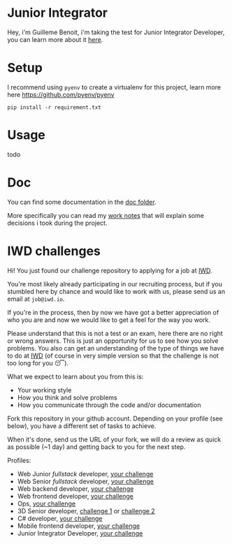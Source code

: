 # Junior Integrator

Hey, i'm Guilleme Benoit, i'm taking the test for Junior Integrator Developer, you can learn more about it [here](integrator/junior).

# Setup

I recommend using `pyenv` to create a virtualenv for this project, learn more here https://github.com/pyenv/pyenv 

```
pip install -r requirement.txt 
```
# Usage

todo

# Doc

You can find some documentation in the [doc folder](/doc).

More specifically you can read my [work notes](/doc/notes.md) that will explain some decisions i took during the project.

# IWD challenges

Hi! You just found our challenge repository to applying for a job at [IWD](https://iwd.io/).

You're most likely already participating in our recruiting process, but if you stumbled here by chance and would like to work with us, please send us an email at `job@iwd.io`.

If you're in the process, then by now we have got a better appreciation of who you are and now we would like to get a feel for the way you work.

Please understand that this is not a test or an exam, here there are no right or wrong answers. This is just an opportunity for us to see how you solve problems. You also can get an understanding of the type of things we have to do at [IWD](https://iwd.io/) (of course in very simple version so that the challenge is not too long for you 😴).

What we expect to learn about you from this is:

- Your working style
- How you think and solve problems
- How you communicate through the code and/or documentation

Fork this repository in your github account. Depending on your profile (see
below), you have a different set of tasks to achieve.

When it's done, send us the URL of your fork, we will do a review as quick as
possible (~1 day) and getting back to you for the next step.

Profiles:

- Web Junior _fullstack_ developer, [your challenge](fullstack/junior)
- Web Senior _fullstack_ developer, [your challenge](fullstack/senior)
- Web backend developer, [your challenge](backend)
- Web frontend developer, [your challenge](frontend)
- Ops, [your challenge](ops)
- 3D Senior developer, [challenge 1](3D/senior) or [challenge 2](3D/MeshCombiner)
- C# developer, [your challenge](3D/CacheModuleTest)
- Mobile frontend developer, [your challenge](mobile/frontend)
- Junior Integrator Developer, [your challenge](integrator/junior)
